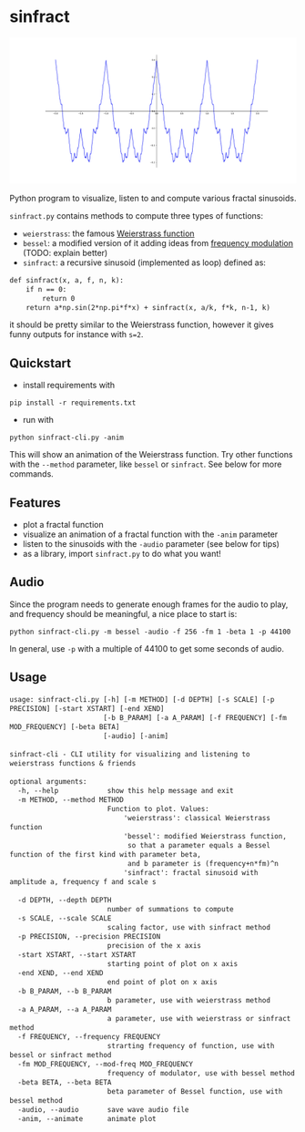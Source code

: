 # sinfract

![plot picture](/images/sinfract.png)

Python program to visualize, listen to and compute various fractal sinusoids.

`sinfract.py` contains methods to compute three types of functions:
- `weierstrass`: the famous [Weierstrass function](https://en.wikipedia.org/wiki/Weierstrass_function)
- `bessel`: a modified version of it adding ideas from [frequency modulation](https://en.wikipedia.org/wiki/Frequency_modulation) (TODO: explain better)
- `sinfract`: a recursive sinusoid (implemented as loop) defined as:
```
def sinfract(x, a, f, n, k):
    if n == 0:
        return 0
    return a*np.sin(2*np.pi*f*x) + sinfract(x, a/k, f*k, n-1, k)
```
it should be pretty similar to the Weierstrass function, however it gives funny outputs for instance with `s=2`.

## Quickstart

- install requirements with 
```
pip install -r requirements.txt
```
- run with
```
python sinfract-cli.py -anim
```
This will show an animation of the Weierstrass function.
Try other functions with the `--method` parameter, like `bessel` or `sinfract`. See below for more commands.

## Features

- plot a fractal function
- visualize an animation of a fractal function with the `-anim` parameter
- listen to the sinusoids with the `-audio` parameter (see below for tips)
- as a library, import `sinfract.py` to do what you want!

## Audio

Since the program needs to generate enough frames for the audio to play, and frequency should be meaningful, a nice place to start is:
```
python sinfract-cli.py -m bessel -audio -f 256 -fm 1 -beta 1 -p 44100
```

In general, use `-p` with a multiple of 44100 to get some seconds of audio.

## Usage
```
usage: sinfract-cli.py [-h] [-m METHOD] [-d DEPTH] [-s SCALE] [-p PRECISION] [-start XSTART] [-end XEND]
                       [-b B_PARAM] [-a A_PARAM] [-f FREQUENCY] [-fm MOD_FREQUENCY] [-beta BETA]
                       [-audio] [-anim]

sinfract-cli - CLI utility for visualizing and listening to weierstrass functions & friends

optional arguments:
  -h, --help            show this help message and exit
  -m METHOD, --method METHOD
                        Function to plot. Values:
                            'weierstrass': classical Weierstrass function
                            'bessel': modified Weierstrass function,
                             so that a parameter equals a Bessel function of the first kind with parameter beta, 
                             and b parameter is (frequency+n*fm)^n
                            'sinfract': fractal sinusoid with amplitude a, frequency f and scale s
                                                    
  -d DEPTH, --depth DEPTH
                        number of summations to compute
  -s SCALE, --scale SCALE
                        scaling factor, use with sinfract method
  -p PRECISION, --precision PRECISION
                        precision of the x axis
  -start XSTART, --start XSTART
                        starting point of plot on x axis
  -end XEND, --end XEND
                        end point of plot on x axis
  -b B_PARAM, --b B_PARAM
                        b parameter, use with weierstrass method
  -a A_PARAM, --a A_PARAM
                        a parameter, use with weierstrass or sinfract method
  -f FREQUENCY, --frequency FREQUENCY
                        strarting frequency of function, use with bessel or sinfract method
  -fm MOD_FREQUENCY, --mod-freq MOD_FREQUENCY
                        frequency of modulator, use with bessel method
  -beta BETA, --beta BETA
                        beta parameter of Bessel function, use with bessel method
  -audio, --audio       save wave audio file
  -anim, --animate      animate plot

```
